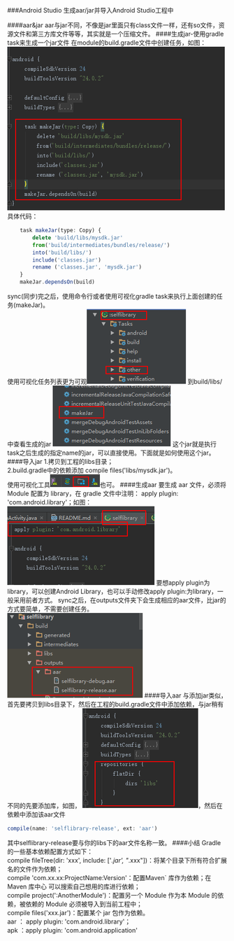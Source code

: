 ###Android Studio 生成aar/jar并导入Android Studio工程中

####aar&jar
aar与jar不同，不像是jar里面只有class文件一样，还有so文件，资源文件和第三方库文件等等，其实就是一个压缩文件。
####生成jar-使用gradle task来生成一个jar文件
在module的build.gradle文件中创建任务，如图：
<img src='https://github.com/ZQiang94/3rdLib2Depend/blob/master/imgs/img0.png'/>
具体代码：
```javascript
    task makeJar(type: Copy) {
        delete 'build/libs/mysdk.jar'
        from('build/intermediates/bundles/release/')
        into('build/libs/')
        include('classes.jar')
        rename ('classes.jar', 'mysdk.jar')
    }
    makeJar.dependsOn(build)
```
sync(同步)完之后，使用命令行或者使用可视化gradle task来执行上面创建的任务(makeJar)。<br/>
使用可视化任务列表更为可观<img src="https://github.com/ZQiang94/3rdLib2Depend/blob/master/imgs/img1.png"/>
到build/libs/中查看生成的jar
<img src="https://github.com/ZQiang94/3rdLib2Depend/blob/master/imgs/img2.png"/>
这个jar就是执行task之后生成的指定name的jar，可以直接使用。下面就是如何使用这个jar。
####导入jar
1.拷贝到工程的libs目录；<br/>
2.build.gradle中的依赖添加 compile files('libs/mysdk.jar')。<br/>
使用可视化工具<img src="https://github.com/ZQiang94/3rdLib2Depend/blob/master/imgs/img4.png"/>也可。
####生成aar
要生成 aar 文件，必须将 Module 配置为 library，在 gradle 文件中注明： apply plugin: 'com.android.library'；如图：
<img src="https://github.com/ZQiang94/3rdLib2Depend/blob/master/imgs/img5.png"/>
要想apply plugin为library，可以创建Android Library，也可以手动修改apply plugin:为library，一般采用前者方式。
sync之后，在outputs文件夹下会生成相应的aar文件，比jar的方式要简单，不需要创建任务。
<img src="https://github.com/ZQiang94/3rdLib2Depend/blob/master/imgs/img6.png"/>
####导入aar
与添加jar类似，首先要拷贝到libs目录下，然后在工程的build.gradle文件中添加依赖，与jar稍有不同的先要添加库，如图，
<img src="https://github.com/ZQiang94/3rdLib2Depend/blob/master/imgs/img7.png"/>，然后在依赖中添加该aar文件
```javascript
compile(name: 'selflibrary-release', ext: 'aar')
```
其中selflibrary-release要与你的libs下的aar文件名称一致。
####小结
Gradle 的一些基本依赖配置方式如下：<br/>
compile fileTree(dir: 'xxx', include: ['*.jar', "*.xxx"])：将某个目录下所有符合扩展名的文件作为依赖；<br/>
compile 'com.xx.xx:ProjectName:Version'：配置Maven` 库作为依赖；在 Maven 库中心 可以搜索自己想用的库进行依赖；<br/>
compile project(':AnotherModule')：配置另一个 Module 作为本 Module 的依赖，被依赖的 Module 必须被导入到当前工程中；<br/>
compile files('xxx.jar')：配置某个 jar 包作为依赖。<br/>
aar ： apply plugin: 'com.android.library'；<br/>
apk ：apply plugin: 'com.android.application'